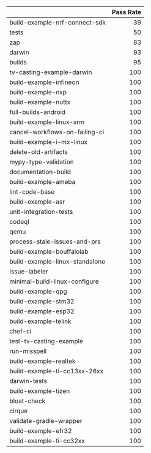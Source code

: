 |                                |   Pass Rate |
|:-------------------------------|------------:|
| build-example-nrf-connect-sdk  |          39 |
| tests                          |          50 |
| zap                            |          83 |
| darwin                         |          93 |
| builds                         |          95 |
| tv-casting-example-darwin      |         100 |
| build-example-infineon         |         100 |
| build-example-nxp              |         100 |
| build-example-nuttx            |         100 |
| full-builds-android            |         100 |
| build-example-linux-arm        |         100 |
| cancel-workflows-on-failing-ci |         100 |
| build-example-i-mx-linux       |         100 |
| delete-old-artifacts           |         100 |
| mypy-type-validation           |         100 |
| documentation-build            |         100 |
| build-example-ameba            |         100 |
| lint-code-base                 |         100 |
| build-example-asr              |         100 |
| unit-integration-tests         |         100 |
| codeql                         |         100 |
| qemu                           |         100 |
| process-stale-issues-and-prs   |         100 |
| build-example-bouffalolab      |         100 |
| build-example-linux-standalone |         100 |
| issue-labeler                  |         100 |
| minimal-build-linux-configure  |         100 |
| build-example-qpg              |         100 |
| build-example-stm32            |         100 |
| build-example-esp32            |         100 |
| build-example-telink           |         100 |
| chef-ci                        |         100 |
| test-tv-casting-example        |         100 |
| run-misspell                   |         100 |
| build-example-realtek          |         100 |
| build-example-ti-cc13xx-26xx   |         100 |
| darwin-tests                   |         100 |
| build-example-tizen            |         100 |
| bloat-check                    |         100 |
| cirque                         |         100 |
| validate-gradle-wrapper        |         100 |
| build-example-efr32            |         100 |
| build-example-ti-cc32xx        |         100 |